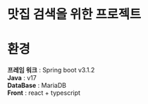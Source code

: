 # 맛집 검색을 위한 프로젝트
# 환경
<Strong>프레임 워크</Strong> : Spring boot v3.1.2 </br>
<Strong>Java</Strong> : v17 </br>
<Strong>DataBase</Strong> : MariaDB </br>
<Strong>Front</Strong> : react + typescript

